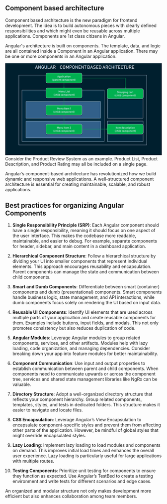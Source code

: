 ## Component based architecture

Component based architecture is the new paradigm for frontend development. The idea is to build autonomous pieces with clearly defined responsibilities and which might even be reusable across multiple applications. Components are 1st class citizens in Angular. 

Angular's architecture is built on components. The template, data, and logic are all contained inside a Component in an Angular application. There may be one or more components in an Angular application. 

<img src="/images/ComponentBasedArchitecture.png"/>
Consider the Product Review System as an example. Product List, Product Description, and Product Rating may all be included on a single page. 

Angular’s component-based architecture has revolutionized how we build dynamic and responsive web applications. A well-structured component architecture is essential for creating maintainable, scalable, and robust applications.


## Best practices for organizing Angular Components

1. <b>Single Responsibility Principle (SRP)</b>: Each Angular component should have a single responsibility, meaning it should focus on one aspect of the user interface. This makes the codebase more readable, maintainable, and easier to debug. For example, separate components for header, sidebar, and main content in a dashboard application.

2. <b>Hierarchical Component Structure</b>: Follow a hierarchical structure by dividing your UI into smaller components that represent individual elements. This approach encourages reusability and encapsulation. Parent components can manage the state and communication between child components.

3. <b>Smart and Dumb Components</b>: Differentiate between smart (container) components and dumb (presentational) components. Smart components handle business logic, state management, and API interactions, while dumb components focus solely on rendering the UI based on input data.

4. <b>Reusable UI Components</b>: Identify UI elements that are used across multiple parts of your application and create reusable components for them. Examples include buttons, input fields, and modals. This not only promotes consistency but also reduces duplication of code.

5. <b>Angular Modules</b>: Leverage Angular modules to group related components, services, and other artifacts. Modules help with lazy loading, code organization, and managing dependencies. Consider breaking down your app into feature modules for better maintainability.

6. <b>Component Communication</b>: Use input and output properties to establish communication between parent and child components. When components need to communicate upwards or across the component tree, services and shared state management libraries like NgRx can be valuable.

7. <b>Directory Structure</b>: Adopt a well-organized directory structure that reflects your component hierarchy. Group related components, templates, styles, and tests in dedicated folders. This structure makes it easier to navigate and locate files.

8. <b>CSS Encapsulation</b>: Leverage Angular’s View Encapsulation to encapsulate component-specific styles and prevent them from affecting other parts of the application. However, be mindful of global styles that might override encapsulated styles.

9. <b>Lazy Loading</b>: Implement lazy loading to load modules and components on demand. This improves initial load times and enhances the overall user experience. Lazy loading is particularly useful for large applications with multiple routes.

10. <b>Testing Components</b>: Prioritize unit testing for components to ensure they function as expected. Use Angular’s TestBed to create a testing environment and write tests for different scenarios and edge cases.

An organized and modular structure not only makes development more efficient but also enhances collaboration among team members. 
